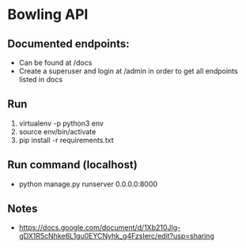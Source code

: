 # Bowling API

## Documented endpoints:
* Can be found at /docs
* Create a superuser and login at /admin in order to get all endpoints listed in docs

## Run
1. virtualenv -p python3 env
2. source env/bin/activate
3. pip install -r requirements.txt

## Run command (localhost)
* python manage.py runserver 0.0.0.0:8000

## Notes
* https://docs.google.com/document/d/1Xb210JIg-gDX1R5cNhke6L1gu0EYCNyhk_g4FzsIerc/edit?usp=sharing

